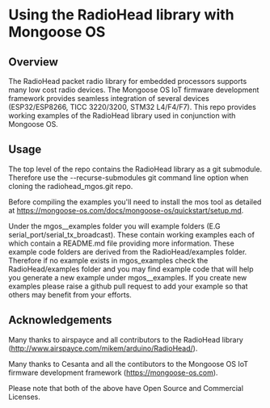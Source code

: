 # Using the RadioHead library with Mongoose OS

## Overview
The RadioHead packet radio library for embedded processors supports many low cost radio devices.
The Mongoose OS IoT firmware development framework provides seamless integration of several 
devices (ESP32/ESP8266, TICC 3220/3200, STM32 L4/F4/F7). This repo provides working examples
of the RadioHead library used in conjunction with Mongoose OS.

## Usage
 The top level of the repo contains the RadioHead library as a git submodule. Therefore use the --recurse-submodules git command line option when cloning the radiohead_mgos.git repo.
 
 Before compiling the examples you'll need to install the mos tool as detailed at https://mongoose-os.com/docs/mongoose-os/quickstart/setup.md.
 
 Under the mgos__examples folder you will example folders (E.G serial_port/serial_tx_broadcast). These contain working examples each of which contain a README.md file providing more information. These example code folders are derived from the RadioHead/examples folder. Therefore if no example exists in mgos_examples check the RadioHead/examples folder and you may find example code that will help you generate a new example under mgos__examples. If you create new examples please raise a github pull request to add your example so that others may benefit from your efforts.

## Acknowledgements
  Many thanks to airspayce and all contributors to the RadioHead library (http://www.airspayce.com/mikem/arduino/RadioHead/).

  Many thanks to Cesanta and all the contibutors to the Mongoose OS IoT firmware development framework (https://mongoose-os.com).

Please note that both of the above have Open Source and Commercial Licenses.
